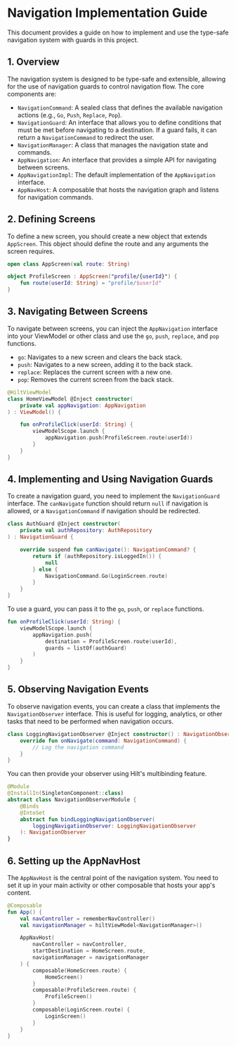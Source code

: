 # Navigation Implementation Guide

This document provides a guide on how to implement and use the type-safe navigation system with guards in this project.

## 1. Overview

The navigation system is designed to be type-safe and extensible, allowing for the use of navigation guards to control navigation flow. The core components are:

-   `NavigationCommand`: A sealed class that defines the available navigation actions (e.g., `Go`, `Push`, `Replace`, `Pop`).
-   `NavigationGuard`: An interface that allows you to define conditions that must be met before navigating to a destination. If a guard fails, it can return a `NavigationCommand` to redirect the user.
-   `NavigationManager`: A class that manages the navigation state and commands.
-   `AppNavigation`: An interface that provides a simple API for navigating between screens.
-   `AppNavigationImpl`: The default implementation of the `AppNavigation` interface.
-   `AppNavHost`: A composable that hosts the navigation graph and listens for navigation commands.

## 2. Defining Screens

To define a new screen, you should create a new object that extends `AppScreen`. This object should define the route and any arguments the screen requires.

```kotlin
open class AppScreen(val route: String)
```

```kotlin
object ProfileScreen : AppScreen("profile/{userId}") {
    fun route(userId: String) = "profile/$userId"
}
```

## 3. Navigating Between Screens

To navigate between screens, you can inject the `AppNavigation` interface into your ViewModel or other class and use the `go`, `push`, `replace`, and `pop` functions.

-   `go`: Navigates to a new screen and clears the back stack.
-   `push`: Navigates to a new screen, adding it to the back stack.
-   `replace`: Replaces the current screen with a new one.
-   `pop`: Removes the current screen from the back stack.

```kotlin
@HiltViewModel
class HomeViewModel @Inject constructor(
    private val appNavigation: AppNavigation
) : ViewModel() {

    fun onProfileClick(userId: String) {
        viewModelScope.launch {
            appNavigation.push(ProfileScreen.route(userId))
        }
    }
}
```

## 4. Implementing and Using Navigation Guards

To create a navigation guard, you need to implement the `NavigationGuard` interface. The `canNavigate` function should return `null` if navigation is allowed, or a `NavigationCommand` if navigation should be redirected.

```kotlin
class AuthGuard @Inject constructor(
    private val authRepository: AuthRepository
) : NavigationGuard {

    override suspend fun canNavigate(): NavigationCommand? {
        return if (authRepository.isLoggedIn()) {
            null
        } else {
            NavigationCommand.Go(LoginScreen.route)
        }
    }
}
```

To use a guard, you can pass it to the `go`, `push`, or `replace` functions.

```kotlin
fun onProfileClick(userId: String) {
    viewModelScope.launch {
        appNavigation.push(
            destination = ProfileScreen.route(userId),
            guards = listOf(authGuard)
        )
    }
}
```

## 5. Observing Navigation Events

To observe navigation events, you can create a class that implements the `NavigationObserver` interface. This is useful for logging, analytics, or other tasks that need to be performed when navigation occurs.

```kotlin
class LoggingNavigationObserver @Inject constructor() : NavigationObserver {
    override fun onNavigate(command: NavigationCommand) {
        // Log the navigation command
    }
}
```

You can then provide your observer using Hilt's multibinding feature.

```kotlin
@Module
@InstallIn(SingletonComponent::class)
abstract class NavigationObserverModule {
    @Binds
    @IntoSet
    abstract fun bindLoggingNavigationObserver(
        loggingNavigationObserver: LoggingNavigationObserver
    ): NavigationObserver
}
```

## 6. Setting up the AppNavHost

The `AppNavHost` is the central point of the navigation system. You need to set it up in your main activity or other composable that hosts your app's content.

```kotlin
@Composable
fun App() {
    val navController = rememberNavController()
    val navigationManager = hiltViewModel<NavigationManager>()

    AppNavHost(
        navController = navController,
        startDestination = HomeScreen.route,
        navigationManager = navigationManager
    ) {
        composable(HomeScreen.route) {
            HomeScreen()
        }
        composable(ProfileScreen.route) {
            ProfileScreen()
        }
        composable(LoginScreen.route) {
            LoginScreen()
        }
    }
}
```
